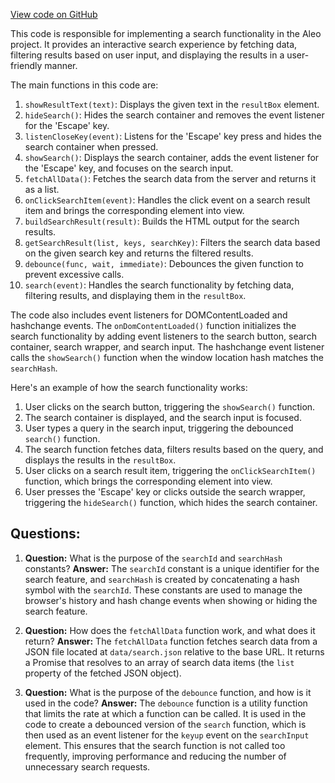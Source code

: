 [View code on GitHub](https://github.com/AleoHQ/aleo/sdk/docs/scripts/search.js)

This code is responsible for implementing a search functionality in the Aleo project. It provides an interactive search experience by fetching data, filtering results based on user input, and displaying the results in a user-friendly manner.

The main functions in this code are:

1. `showResultText(text)`: Displays the given text in the `resultBox` element.
2. `hideSearch()`: Hides the search container and removes the event listener for the 'Escape' key.
3. `listenCloseKey(event)`: Listens for the 'Escape' key press and hides the search container when pressed.
4. `showSearch()`: Displays the search container, adds the event listener for the 'Escape' key, and focuses on the search input.
5. `fetchAllData()`: Fetches the search data from the server and returns it as a list.
6. `onClickSearchItem(event)`: Handles the click event on a search result item and brings the corresponding element into view.
7. `buildSearchResult(result)`: Builds the HTML output for the search results.
8. `getSearchResult(list, keys, searchKey)`: Filters the search data based on the given search key and returns the filtered results.
9. `debounce(func, wait, immediate)`: Debounces the given function to prevent excessive calls.
10. `search(event)`: Handles the search functionality by fetching data, filtering results, and displaying them in the `resultBox`.

The code also includes event listeners for DOMContentLoaded and hashchange events. The `onDomContentLoaded()` function initializes the search functionality by adding event listeners to the search button, search container, search wrapper, and search input. The hashchange event listener calls the `showSearch()` function when the window location hash matches the `searchHash`.

Here's an example of how the search functionality works:

1. User clicks on the search button, triggering the `showSearch()` function.
2. The search container is displayed, and the search input is focused.
3. User types a query in the search input, triggering the debounced `search()` function.
4. The search function fetches data, filters results based on the query, and displays the results in the `resultBox`.
5. User clicks on a search result item, triggering the `onClickSearchItem()` function, which brings the corresponding element into view.
6. User presses the 'Escape' key or clicks outside the search wrapper, triggering the `hideSearch()` function, which hides the search container.
## Questions: 
 1. **Question:** What is the purpose of the `searchId` and `searchHash` constants?
   **Answer:** The `searchId` constant is a unique identifier for the search feature, and `searchHash` is created by concatenating a hash symbol with the `searchId`. These constants are used to manage the browser's history and hash change events when showing or hiding the search feature.

2. **Question:** How does the `fetchAllData` function work, and what does it return?
   **Answer:** The `fetchAllData` function fetches search data from a JSON file located at `data/search.json` relative to the base URL. It returns a Promise that resolves to an array of search data items (the `list` property of the fetched JSON object).

3. **Question:** What is the purpose of the `debounce` function, and how is it used in the code?
   **Answer:** The `debounce` function is a utility function that limits the rate at which a function can be called. It is used in the code to create a debounced version of the `search` function, which is then used as an event listener for the `keyup` event on the `searchInput` element. This ensures that the search function is not called too frequently, improving performance and reducing the number of unnecessary search requests.